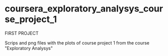 # coursera_exploratory_analysys_course_project_1

FIRST PROJECT

Scrips and png files with the plots of course project 1 from the course "Exploratory Analysys"
